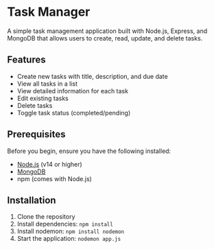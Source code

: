 # Task Manager

A simple task management application built with Node.js, Express, and MongoDB that allows users to create, read, update, and delete tasks.

## Features

- Create new tasks with title, description, and due date
- View all tasks in a list
- View detailed information for each task
- Edit existing tasks
- Delete tasks
- Toggle task status (completed/pending)

## Prerequisites

Before you begin, ensure you have the following installed:
- [Node.js](https://nodejs.org/) (v14 or higher)
- [MongoDB](https://www.mongodb.com/try/download/community)
- npm (comes with Node.js)

## Installation

1. Clone the repository
2. Install dependencies: `npm install`
3. Install nodemon: `npm install nodemon`
4. Start the application: `nodemon app.js`
